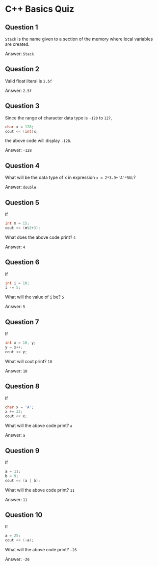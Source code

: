 # C++ Basics Quiz

## Question 1

`Stack` is the name given to a section of the memory where local variables are created.

Answer: `Stack`

## Question 2

Valid float literal is `2.5f`

Answer: `2.5f`

## Question 3

Since the range of character data type is `-128` to `127`,

~~~cpp
char x = 128;
cout << (int)x;
~~~

the above code will display `-128`.

Answer: `-128`

## Question 4

What will be the data type of x in expression `x = 2*3.9+'A'*5UL`?

Answer: `double`

## Question 5

If

~~~cpp
int m = 15;
cout << (m%2+3);
~~~

What does the above code print? `4`

Answer: `4`

## Question 6

If

~~~cpp
int i = 10;
i -= 5;
~~~

What will the value of `i` be? `5`

Answer: `5`

## Question 7

If

~~~cpp
int x = 10, y;
y = x++;
cout << y;
~~~

What will cout print? `10`

Answer: `10`

## Question 8

If

~~~cpp
char x = 'A';
x += 32;
cout << x;
~~~

What will the above code print? `a`

Answer: `a`

## Question 9

If

~~~cpp
a = 11;
b = 9;
cout << (a | b);
~~~

What will the above code print? `11`

Answer: `11`

## Question 10

If

~~~cpp
a = 25;
cout << (~a);
~~~

What will the above code print? `-26`

Answer: `-26`
